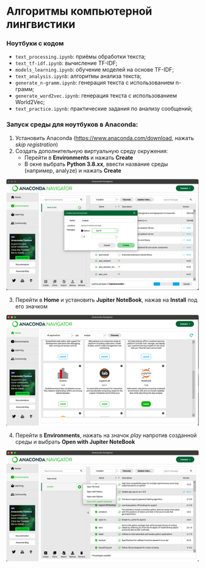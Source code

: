 # Алгоритмы компьютерной лингвистики

### Ноутбуки с кодом

- ```text_processing.ipynb```: приёмы обработки текста;
- ```text_tf-idf.ipynb```: вычисление TF-IDF;
- ```models_learning.ipynb```: обучение моделей на основе TF-IDF;
- ```text_analysis.ipynb```: алгоритмы анализа текста;
- ```generate_n-gramm.ipynb```: генерация текста с использованием n-грамм;
- ```generate_word2vec.ipynb```: генерация текста с использованием World2Vec;
- ```text_practice.ipynb```: практические задания по анализу сообщений;

### Запуск среды для ноутбуков в Anaconda:
 
1. Установить Anaconda (https://www.anaconda.com/download, нажать *skip registration*)
2. Создать дополнительную виртуальную среду окружения:
    - Перейти в **Environments** и нажать **Create**
    - В окне выбрать **Python 3.8.xx**, ввести название среды (например, analyze) и нажать **Create**

![Изображение](static/create_venv.png "Установка виртуальной среды")

3. Перейти в **Home** и установить **Jupiter NoteBook**, нажав на **Install** под его значком

![Изображение](static/create_jupyter.png "Установка Jupiter NoteBook")

4. Перейти в **Environments**, нажать на значок *play* напротив созданной среды и выбрать **Open with Jupiter NoteBook**

![Изображение](static/run_jupyter.png "Запуск Jupiter NoteBook")